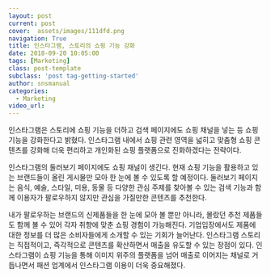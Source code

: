 ```yaml
---
layout: post
current: post
cover:  assets/images/111dfd.png
navigation: True
title: 인스타그램, 스토리의 쇼핑 기능 강화
date: 2018-09-20 10:05:00
tags: [Marketing]
class: post-template
subclass: 'post tag-getting-started'
author: snsmanual
categories:
  - Marketing
video_url: 
---
```


인스타그램은 스토리에 쇼핑 기능을 더하고 검색 페이지에도 쇼핑 채널을 넣는 등 쇼핑 기능을 강화한다고 밝혔다. 인스타그램 내에서 쇼핑 관련 영역을 넓히고 맞춤형 쇼핑 콘텐츠를 강화해 더욱 편리하고 개인화된 쇼핑 플랫폼으로 진화하겠다는 전략이다.

인스타그램의 둘러보기 페이지에도 쇼핑 채널이 생긴다. 현재 쇼핑 기능을 활용하고 있는 브랜드들이 올린 게시물만 모아 한 눈에 볼 수 있도록 할 예정이다. 둘러보기 페이지는 음식, 예술, 스타일, 미용, 동물 등 다양한 관심 주제를 찾아볼 수 있는 검색 기능과 함께 이용자가 팔로우하지 않지만 관심을 가질만한 콘텐츠를 추천한다.

내가 팔로우하는 브랜드의 신제품들을 한 눈에 모아 볼 뿐만 아니라, 몰랐던 추천 제품들도 함께 볼 수 있어 각자 취향에 맞춘 쇼핑 경험이 가능해진다. 기업입장에서도 제품에 대한 정보를 더 많은 소비자들에게 소개할 수 있는 기회가 늘어난다.
인스타그램 스토리는 직접적이고, 즉각적으로 콘텐츠를 확산하면서 매출을 유도할 수 있는 장점이 있다.
인스타그램이 쇼핑 기능을 통해 이미지 위주의 플랫폼을 넘어 매출로 이어지는 채널로 거듭나면서 패션 업계에서 인스타그램 이용이 더욱 중요해졌다.
